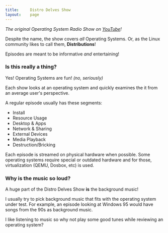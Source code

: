 ```yaml
---
title:     Distro Delves Show
layout:    page
---
```


_The original Operating System Radio Show on [YouTube](https://www.youtube.com/playlist?list=PLTGHiAlif1EhnNQozcSwu2ZSt7oDWaX0J)!_

Despite the name, the show covers *all* Operating Systems. Or, as the Linux community likes to call them, **Distributions**!

Episodes are meant to be informative *and* entertaining!


### Is this really a thing?
Yes! Operating Systems are fun! *(no, seriously)*

Each show looks at an operating system and quickly examines the it from an average user's perspective.

A regular episode usually has these segments:

- Install
- Resource Usage
- Desktop & Apps
- Network & Sharing
- External Devices
- Media Playback
- Destruction/Bricking

Each episode is streamed on physical hardware when possible. Some operating systems require special or outdated hardware and for those, virtualization (QEMU, Dosbox, etc) is used.

### Why is the music so loud?
A huge part of the Distro Delves Show **is** the background music!

I usually try to pick background music that fits with the operating system under test. For example, an episode looking at Windows 95 would have songs from the 90s as background music.

I like listening to music so why not play some good tunes while reviewing an operating system?

